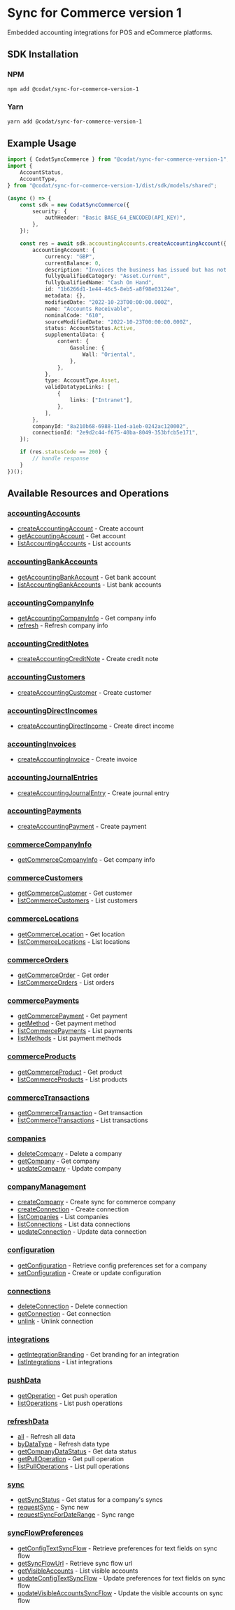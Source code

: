 # Sync for Commerce version 1

<!-- Start Codat Library Description -->
﻿Embedded accounting integrations for POS and eCommerce platforms.
<!-- End Codat Library Description -->

<!-- Start SDK Installation -->
## SDK Installation

### NPM

```bash
npm add @codat/sync-for-commerce-version-1
```

### Yarn

```bash
yarn add @codat/sync-for-commerce-version-1
```
<!-- End SDK Installation -->

## Example Usage
<!-- Start SDK Example Usage -->
```typescript
import { CodatSyncCommerce } from "@codat/sync-for-commerce-version-1";
import {
    AccountStatus,
    AccountType,
} from "@codat/sync-for-commerce-version-1/dist/sdk/models/shared";

(async () => {
    const sdk = new CodatSyncCommerce({
        security: {
            authHeader: "Basic BASE_64_ENCODED(API_KEY)",
        },
    });

    const res = await sdk.accountingAccounts.createAccountingAccount({
        accountingAccount: {
            currency: "GBP",
            currentBalance: 0,
            description: "Invoices the business has issued but has not yet collected payment on.",
            fullyQualifiedCategory: "Asset.Current",
            fullyQualifiedName: "Cash On Hand",
            id: "1b6266d1-1e44-46c5-8eb5-a8f98e03124e",
            metadata: {},
            modifiedDate: "2022-10-23T00:00:00.000Z",
            name: "Accounts Receivable",
            nominalCode: "610",
            sourceModifiedDate: "2022-10-23T00:00:00.000Z",
            status: AccountStatus.Active,
            supplementalData: {
                content: {
                    Gasoline: {
                        Wall: "Oriental",
                    },
                },
            },
            type: AccountType.Asset,
            validDatatypeLinks: [
                {
                    links: ["Intranet"],
                },
            ],
        },
        companyId: "8a210b68-6988-11ed-a1eb-0242ac120002",
        connectionId: "2e9d2c44-f675-40ba-8049-353bfcb5e171",
    });

    if (res.statusCode == 200) {
        // handle response
    }
})();

```
<!-- End SDK Example Usage -->

<!-- Start SDK Available Operations -->
## Available Resources and Operations


### [accountingAccounts](docs/sdks/accountingaccounts/README.md)

* [createAccountingAccount](docs/sdks/accountingaccounts/README.md#createaccountingaccount) - Create account
* [getAccountingAccount](docs/sdks/accountingaccounts/README.md#getaccountingaccount) - Get account
* [listAccountingAccounts](docs/sdks/accountingaccounts/README.md#listaccountingaccounts) - List accounts

### [accountingBankAccounts](docs/sdks/accountingbankaccounts/README.md)

* [getAccountingBankAccount](docs/sdks/accountingbankaccounts/README.md#getaccountingbankaccount) - Get bank account
* [listAccountingBankAccounts](docs/sdks/accountingbankaccounts/README.md#listaccountingbankaccounts) - List bank accounts

### [accountingCompanyInfo](docs/sdks/accountingcompanyinfo/README.md)

* [getAccountingCompanyInfo](docs/sdks/accountingcompanyinfo/README.md#getaccountingcompanyinfo) - Get company info
* [refresh](docs/sdks/accountingcompanyinfo/README.md#refresh) - Refresh company info

### [accountingCreditNotes](docs/sdks/accountingcreditnotes/README.md)

* [createAccountingCreditNote](docs/sdks/accountingcreditnotes/README.md#createaccountingcreditnote) - Create credit note

### [accountingCustomers](docs/sdks/accountingcustomers/README.md)

* [createAccountingCustomer](docs/sdks/accountingcustomers/README.md#createaccountingcustomer) - Create customer

### [accountingDirectIncomes](docs/sdks/accountingdirectincomes/README.md)

* [createAccountingDirectIncome](docs/sdks/accountingdirectincomes/README.md#createaccountingdirectincome) - Create direct income

### [accountingInvoices](docs/sdks/accountinginvoices/README.md)

* [createAccountingInvoice](docs/sdks/accountinginvoices/README.md#createaccountinginvoice) - Create invoice

### [accountingJournalEntries](docs/sdks/accountingjournalentries/README.md)

* [createAccountingJournalEntry](docs/sdks/accountingjournalentries/README.md#createaccountingjournalentry) - Create journal entry

### [accountingPayments](docs/sdks/accountingpayments/README.md)

* [createAccountingPayment](docs/sdks/accountingpayments/README.md#createaccountingpayment) - Create payment

### [commerceCompanyInfo](docs/sdks/commercecompanyinfo/README.md)

* [getCommerceCompanyInfo](docs/sdks/commercecompanyinfo/README.md#getcommercecompanyinfo) - Get company info

### [commerceCustomers](docs/sdks/commercecustomers/README.md)

* [getCommerceCustomer](docs/sdks/commercecustomers/README.md#getcommercecustomer) - Get customer
* [listCommerceCustomers](docs/sdks/commercecustomers/README.md#listcommercecustomers) - List customers

### [commerceLocations](docs/sdks/commercelocations/README.md)

* [getCommerceLocation](docs/sdks/commercelocations/README.md#getcommercelocation) - Get location
* [listCommerceLocations](docs/sdks/commercelocations/README.md#listcommercelocations) - List locations

### [commerceOrders](docs/sdks/commerceorders/README.md)

* [getCommerceOrder](docs/sdks/commerceorders/README.md#getcommerceorder) - Get order
* [listCommerceOrders](docs/sdks/commerceorders/README.md#listcommerceorders) - List orders

### [commercePayments](docs/sdks/commercepayments/README.md)

* [getCommercePayment](docs/sdks/commercepayments/README.md#getcommercepayment) - Get payment
* [getMethod](docs/sdks/commercepayments/README.md#getmethod) - Get payment method
* [listCommercePayments](docs/sdks/commercepayments/README.md#listcommercepayments) - List payments
* [listMethods](docs/sdks/commercepayments/README.md#listmethods) - List payment methods

### [commerceProducts](docs/sdks/commerceproducts/README.md)

* [getCommerceProduct](docs/sdks/commerceproducts/README.md#getcommerceproduct) - Get product
* [listCommerceProducts](docs/sdks/commerceproducts/README.md#listcommerceproducts) - List products

### [commerceTransactions](docs/sdks/commercetransactions/README.md)

* [getCommerceTransaction](docs/sdks/commercetransactions/README.md#getcommercetransaction) - Get transaction
* [listCommerceTransactions](docs/sdks/commercetransactions/README.md#listcommercetransactions) - List transactions

### [companies](docs/sdks/companies/README.md)

* [deleteCompany](docs/sdks/companies/README.md#deletecompany) - Delete a company
* [getCompany](docs/sdks/companies/README.md#getcompany) - Get company
* [updateCompany](docs/sdks/companies/README.md#updatecompany) - Update company

### [companyManagement](docs/sdks/companymanagement/README.md)

* [createCompany](docs/sdks/companymanagement/README.md#createcompany) - Create sync for commerce company
* [createConnection](docs/sdks/companymanagement/README.md#createconnection) - Create connection
* [listCompanies](docs/sdks/companymanagement/README.md#listcompanies) - List companies
* [listConnections](docs/sdks/companymanagement/README.md#listconnections) - List data connections
* [updateConnection](docs/sdks/companymanagement/README.md#updateconnection) - Update data connection

### [configuration](docs/sdks/configuration/README.md)

* [getConfiguration](docs/sdks/configuration/README.md#getconfiguration) - Retrieve config preferences set for a company
* [setConfiguration](docs/sdks/configuration/README.md#setconfiguration) - Create or update configuration

### [connections](docs/sdks/connections/README.md)

* [deleteConnection](docs/sdks/connections/README.md#deleteconnection) - Delete connection
* [getConnection](docs/sdks/connections/README.md#getconnection) - Get connection
* [unlink](docs/sdks/connections/README.md#unlink) - Unlink connection

### [integrations](docs/sdks/integrations/README.md)

* [getIntegrationBranding](docs/sdks/integrations/README.md#getintegrationbranding) - Get branding for an integration
* [listIntegrations](docs/sdks/integrations/README.md#listintegrations) - List integrations

### [pushData](docs/sdks/pushdata/README.md)

* [getOperation](docs/sdks/pushdata/README.md#getoperation) - Get push operation
* [listOperations](docs/sdks/pushdata/README.md#listoperations) - List push operations

### [refreshData](docs/sdks/refreshdata/README.md)

* [all](docs/sdks/refreshdata/README.md#all) - Refresh all data
* [byDataType](docs/sdks/refreshdata/README.md#bydatatype) - Refresh data type
* [getCompanyDataStatus](docs/sdks/refreshdata/README.md#getcompanydatastatus) - Get data status
* [getPullOperation](docs/sdks/refreshdata/README.md#getpulloperation) - Get pull operation
* [listPullOperations](docs/sdks/refreshdata/README.md#listpulloperations) - List pull operations

### [sync](docs/sdks/sync/README.md)

* [getSyncStatus](docs/sdks/sync/README.md#getsyncstatus) - Get status for a company's syncs
* [requestSync](docs/sdks/sync/README.md#requestsync) - Sync new
* [requestSyncForDateRange](docs/sdks/sync/README.md#requestsyncfordaterange) - Sync range

### [syncFlowPreferences](docs/sdks/syncflowpreferences/README.md)

* [getConfigTextSyncFlow](docs/sdks/syncflowpreferences/README.md#getconfigtextsyncflow) - Retrieve preferences for text fields on sync flow
* [getSyncFlowUrl](docs/sdks/syncflowpreferences/README.md#getsyncflowurl) - Retrieve sync flow url
* [getVisibleAccounts](docs/sdks/syncflowpreferences/README.md#getvisibleaccounts) - List visible accounts
* [updateConfigTextSyncFlow](docs/sdks/syncflowpreferences/README.md#updateconfigtextsyncflow) - Update preferences for text fields on sync flow
* [updateVisibleAccountsSyncFlow](docs/sdks/syncflowpreferences/README.md#updatevisibleaccountssyncflow) - Update the visible accounts on sync flow
<!-- End SDK Available Operations -->



<!-- Start Dev Containers -->



<!-- End Dev Containers -->

<!-- Placeholder for Future Speakeasy SDK Sections -->